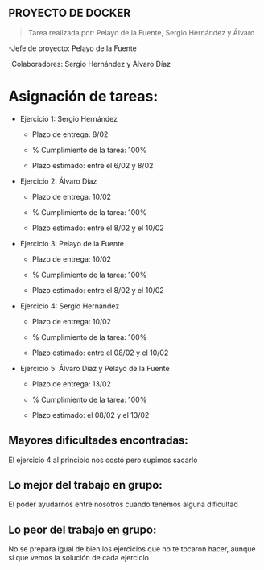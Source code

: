 ## PROYECTO DE DOCKER

> Tarea realizada por: Pelayo de la Fuente, Sergio Hernández y Álvaro

-Jefe de proyecto: Pelayo de la Fuente

-Colaboradores: Sergio Hernández y Álvaro Díaz

# Asignación de tareas:

- Ejercicio 1: Sergio Hernández
    
    - Plazo de entrega: 8/02
    
    - % Cumplimiento de la tarea: 100%
    
    - Plazo estimado: entre el 6/02 y 8/02



- Ejercicio 2: Álvaro Díaz

    - Plazo de entrega: 10/02
    
    - % Cumplimiento de la tarea: 100%
    
    - Plazo estimado: entre el 8/02 y el 10/02



- Ejercicio 3: Pelayo de la Fuente

    - Plazo de entrega: 10/02
    
    - % Cumplimiento de la tarea: 100%
    
    - Plazo estimado: entre el 8/02 y el 10/02
    
- Ejercicio 4: Sergio Hernández

    - Plazo de entrega: 10/02
    
    - % Cumplimiento de la tarea: 100%
    
    - Plazo estimado: entre el 08/02 y el 10/02
    
    
    
 - Ejercicio 5: Álvaro Díaz y Pelayo de la Fuente

    - Plazo de entrega: 13/02
    
    - % Cumplimiento de la tarea: 100%
    
    - Plazo estimado: el 08/02 y el 13/02
    
    
    
 ## Mayores dificultades encontradas: 
 
 El ejercicio 4 al principio nos costó pero supimos sacarlo
    
 ## Lo mejor del trabajo en grupo: 
 
 El poder ayudarnos entre nosotros cuando tenemos alguna dificultad

 ## Lo peor del trabajo en grupo:
 
 No se prepara igual de bien los ejercicios que no te tocaron hacer, aunque sí que vemos la solución de cada ejercicio
